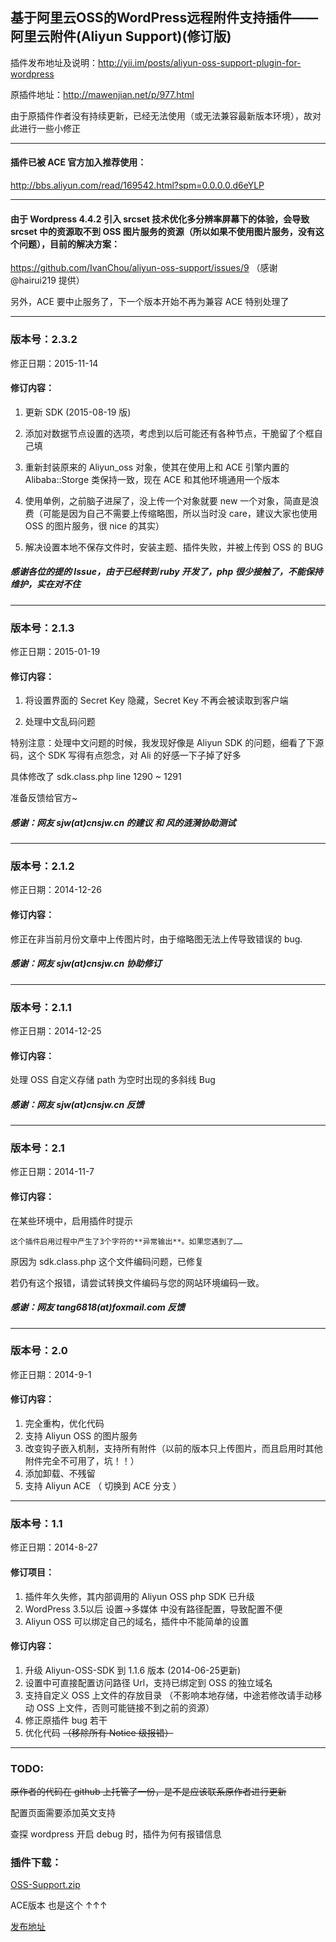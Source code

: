 ## 基于阿里云OSS的WordPress远程附件支持插件——阿里云附件(Aliyun Support)(修订版)

插件发布地址及说明：http://yii.im/posts/aliyun-oss-support-plugin-for-wordpress

原插件地址：http://mawenjian.net/p/977.html

由于原插件作者没有持续更新，已经无法使用（或无法兼容最新版本环境），故对此进行一些小修正

____________________

#### 插件已被 ACE 官方加入推荐使用： 

http://bbs.aliyun.com/read/169542.html?spm=0.0.0.0.d6eYLP

____________________

#### 由于 Wordpress 4.4.2 引入 srcset 技术优化多分辨率屏幕下的体验，会导致 srcset 中的资源取不到 OSS 图片服务的资源（所以如果不使用图片服务，没有这个问题），目前的解决方案：

https://github.com/IvanChou/aliyun-oss-support/issues/9 （感谢 @hairui219 提供）

另外，ACE 要中止服务了，下一个版本开始不再为兼容 ACE 特别处理了

____________________

### 版本号：2.3.2

修正日期：2015-11-14

#### 修订内容：

1. 更新 SDK (2015-08-19 版)

2. 添加对数据节点设置的选项，考虑到以后可能还有各种节点，干脆留了个框自己填

3. 重新封装原来的 Aliyun_oss 对象，使其在使用上和 ACE 引擎内置的 Alibaba::Storge 类保持一致，现在 ACE 和其他环境通用一个版本 

4. 使用单例，之前脑子进屎了，没上传一个对象就要 new 一个对象，简直是浪费（可能是因为自己不需要上传缩略图，所以当时没 care，建议大家也使用 OSS 的图片服务，很 nice 的其实）

5. 解决设置本地不保存文件时，安装主题、插件失败，并被上传到 OSS 的 BUG

##### 感谢各位的提的 Issue，由于已经转到 ruby 开发了，php 很少接触了，不能保持维护，实在对不住

____________________

### 版本号：2.1.3

修正日期：2015-01-19

#### 修订内容：

1. 将设置界面的 Secret Key 隐藏，Secret Key 不再会被读取到客户端

2. 处理中文乱码问题

特别注意：处理中文问题的时候，我发现好像是 Aliyun SDK 的问题，细看了下源码，这个 SDK 写得有点怨念，对 Ali 的好感一下子掉了好多

具体修改了 sdk.class.php line 1290 ~ 1291

准备反馈给官方~

##### 感谢：网友 sjw(at)cnsjw.cn 的建议 和 风的涟漪协助测试

____________________

### 版本号：2.1.2

修正日期：2014-12-26

#### 修订内容：

修正在非当前月份文章中上传图片时，由于缩略图无法上传导致错误的 bug.

##### 感谢：网友 sjw(at)cnsjw.cn 协助修订

____________________

### 版本号：2.1.1

修正日期：2014-12-25

#### 修订内容：

处理 OSS 自定义存储 path 为空时出现的多斜线 Bug

##### 感谢：网友 sjw(at)cnsjw.cn 反馈

____________________

### 版本号：2.1

修正日期：2014-11-7

#### 修订内容：

在某些环境中，启用插件时提示

```
这个插件启用过程中产生了3个字符的**异常输出**。如果您遇到了……
```

原因为 sdk.class.php 这个文件编码问题，已修复

若仍有这个报错，请尝试转换文件编码与您的网站环境编码一致。

##### 感谢：网友 tang6818(at)foxmail.com 反馈

____________________

### 版本号：2.0

修正日期：2014-9-1

#### 修订内容：
1. 完全重构，优化代码
2. 支持 Aliyun OSS 的图片服务
3. 改变钩子嵌入机制，支持所有附件（以前的版本只上传图片，而且启用时其他附件完全不可用了，坑！！）
4. 添加卸载、不残留
5. 支持 Aliyun ACE （ 切换到 ACE 分支 ）


____________________

### 版本号：1.1

修正日期：2014-8-27

#### 修订项目：
1. 插件年久失修，其内部调用的 Aliyun OSS php SDK 已升级
2. WordPress 3.5以后 设置->多媒体 中没有路径配置，导致配置不便
3. Aliyun OSS 可以绑定自己的域名，插件中不能简单的设置

#### 修订内容：
1. 升级 Aliyun-OSS-SDK 到 1.1.6 版本 (2014-06-25更新)
2. 设置中可直接配置访问路径 Url，支持已绑定到 OSS 的独立域名
3. 支持自定义 OSS 上文件的存放目录 （不影响本地存储，中途若修改请手动移动 OSS 上文件，否则可能链接不到之前的资源）
4. 修正原插件 bug 若干
5. 优化代码 ~~（移除所有 Notice 级报错）~~

____________________

### TODO:
~~原作者的代码在 github 上托管了一份，是不是应该联系原作者进行更新~~

配置页面需要添加英文支持

查探 wordpress 开启 debug 时，插件为何有报错信息

### 插件下载：
[OSS-Support.zip](https://github.com/IvanChou/aliyun-oss-support/archive/master.zip)

ACE版本 也是这个 ↑↑↑

[发布地址](http://yii.im/posts/aliyun-oss-support-plugin-for-wordpress)
